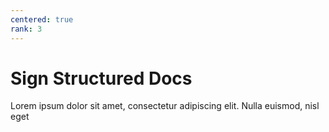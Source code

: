 ```yaml
---
centered: true
rank: 3
---
```


# Sign Structured Docs

Lorem ipsum dolor sit amet, consectetur adipiscing elit. Nulla euismod, nisl eget